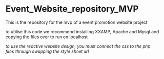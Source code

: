 # Event_Website_repository_MVP
This is the repository for the mvp of a event promotion website project

to utilise this code we recommend installing XXAMP, Apache and Mysql and copying the files over to run on localhost

*to use the reactive website design, you must connect the css to the php files through swapping the style sheet url*
